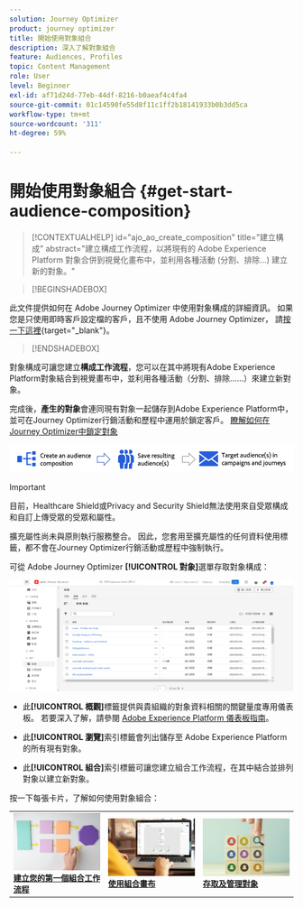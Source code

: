 ```yaml
---
solution: Journey Optimizer
product: journey optimizer
title: 開始使用對象組合
description: 深入了解對象組合
feature: Audiences, Profiles
topic: Content Management
role: User
level: Beginner
exl-id: af71d24d-77eb-44df-8216-b0aeaf4c4fa4
source-git-commit: 01c14590fe55d8f11c1ff2b18141933b0b3dd5ca
workflow-type: tm+mt
source-wordcount: '311'
ht-degree: 59%

---
```


# 開始使用對象組合 {#get-start-audience-composition}

>[!CONTEXTUALHELP]
>id="ajo_ao_create_composition"
>title="建立構成"
>abstract="建立構成工作流程，以將現有的 Adobe Experience Platform 對象合併到視覺化畫布中，並利用各種活動 (分割、排除…) 建立新的對象。"

>[!BEGINSHADEBOX]

此文件提供如何在 Adobe Journey Optimizer 中使用對象構成的詳細資訊。 如果您是只使用即時客戶設定檔的客戶，且不使用 Adobe Journey Optimizer， 請[按一下這裡](https://experienceleague.adobe.com/docs/experience-platform/segmentation/ui/audience-composition.html?lang=zh-Hant){target="_blank"}。

>[!ENDSHADEBOX]

對象構成可讓您建立&#x200B;**構成工作流程**，您可以在其中將現有Adobe Experience Platform對象結合到視覺畫布中，並利用各種活動（分割、排除……）來建立新對象。

完成後，**產生的對象**&#x200B;會連同現有對象一起儲存到Adobe Experience Platform中，並可在Journey Optimizer行銷活動和歷程中運用於鎖定客戶。 [瞭解如何在Journey Optimizer中鎖定對象](../audience/about-audiences.md#segments-in-journey-optimizer)

![](assets/audiences-process.png)

>[!IMPORTANT]
>
>目前，Healthcare Shield或Privacy and Security Shield無法使用來自受眾構成和自訂上傳受眾的受眾和屬性。
>
>擴充屬性尚未與原則執行服務整合。 因此，您套用至擴充屬性的任何資料使用標籤，都不會在Journey Optimizer行銷活動或歷程中強制執行。

可從 Adobe Journey Optimizer **[!UICONTROL 對象]**&#x200B;選單存取對象構成：

![](assets/audiences-browse.png)

* 此&#x200B;**[!UICONTROL 概觀]**&#x200B;標籤提供與貴組織的對象資料相關的關鍵量度專用儀表板。 若要深入了解，請參閱 [Adobe Experience Platform 儀表板指南](https://experienceleague.adobe.com/docs/experience-platform/dashboards/guides/segments.html?lang=zh-Hant)。

* 此&#x200B;**[!UICONTROL 瀏覽]**&#x200B;索引標籤會列出儲存至 Adobe Experience Platform 的所有現有對象。

* 此&#x200B;**[!UICONTROL 組合]**&#x200B;索引標籤可讓您建立組合工作流程，在其中結合並排列對象以建立新對象。

按一下每張卡片，了解如何使用對象組合：

<table style="table-layout:fixed"><tr style="border: 0;">
<td><a href="create-compositions.md"><img alt="建立組合工作流程" src="../assets/do-not-localize/ao-workflows.jpg"></a>
<div><a href="create-compositions.md"><strong>建立您的第一個組合工作流程</strong></a></div></td>
<td><a href="composition-canvas.md"><img alt="使用組合畫布" src="../assets/do-not-localize/ao-canvas.jpg"></a>
<div><a href="composition-canvas.md"><strong>使用組合畫布</strong></a></div></td>
<td><a href="access-audiences.md"><img alt="存取及管理對象" src="../assets/do-not-localize/ao-audiences.jpeg"></a>
<div><a href="access-audiences.md"><strong>存取及管理對象</strong></a></div></td>
</tr></table>
